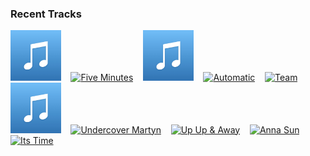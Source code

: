 ### Recent Tracks
[<img src='https://github.com/atfinke/atfinke/blob/master/placeholder.jpeg?raw=true' width='16%' height='16%' alt='Waves'>](https://www.last.fm/music/beachfriends/_/waves)&nbsp;&nbsp;&nbsp;&nbsp;[<img src='https://lastfm.freetls.fastly.net/i/u/300x300/23dceedc4b3e46e9ede243075d47efc3.png' width='16%' height='16%' alt='Five Minutes'>](https://www.last.fm/music/the%2baltogether/_/five%2bminutes)&nbsp;&nbsp;&nbsp;&nbsp;[<img src='https://github.com/atfinke/atfinke/blob/master/placeholder.jpeg?raw=true' width='16%' height='16%' alt='Sucker'>](https://www.last.fm/music/kaptan/_/sucker)&nbsp;&nbsp;&nbsp;&nbsp;[<img src='https://lastfm.freetls.fastly.net/i/u/300x300/ad484b533669379a1f09e2f854b3d37b.png' width='16%' height='16%' alt='Automatic'>](https://www.last.fm/music/the%2bmowgli%2527s/_/automatic)&nbsp;&nbsp;&nbsp;&nbsp;[<img src='https://lastfm.freetls.fastly.net/i/u/300x300/bf9dabcbd7d199f68da2e6a16300d260.png' width='16%' height='16%' alt='Team'>](https://www.last.fm/music/lorde/_/team)&nbsp;&nbsp;&nbsp;&nbsp;<br>[<img src='https://github.com/atfinke/atfinke/blob/master/placeholder.jpeg?raw=true' width='16%' height='16%' alt='I’m So Sorry'>](https://www.last.fm/music/imagine%2bdragons/_/i%25e2%2580%2599m%2bso%2bsorry)&nbsp;&nbsp;&nbsp;&nbsp;[<img src='https://lastfm.freetls.fastly.net/i/u/300x300/aa9e02325be944cab8e4392f1948f5e0.png' width='16%' height='16%' alt='Undercover Martyn'>](https://www.last.fm/music/two%2bdoor%2bcinema%2bclub/_/undercover%2bmartyn)&nbsp;&nbsp;&nbsp;&nbsp;[<img src='https://lastfm.freetls.fastly.net/i/u/300x300/8ca0fd6e84a14317a7d21eaebc81320a.png' width='16%' height='16%' alt='Up Up & Away'>](https://www.last.fm/music/kid%2bcudi/_/up%2bup%2b%2526%2baway)&nbsp;&nbsp;&nbsp;&nbsp;[<img src='https://lastfm.freetls.fastly.net/i/u/300x300/345571782340464e864bcbea341e80ef.png' width='16%' height='16%' alt='Anna Sun'>](https://www.last.fm/music/walk%2bthe%2bmoon/_/anna%2bsun)&nbsp;&nbsp;&nbsp;&nbsp;[<img src='https://lastfm.freetls.fastly.net/i/u/300x300/ecae82853b784726c7e2c4e2ba55a4fd.png' width='16%' height='16%' alt='Its Time'>](https://www.last.fm/music/imagine%2bdragons/_/it%2527s%2btime)&nbsp;&nbsp;&nbsp;&nbsp;<br>